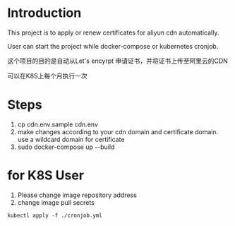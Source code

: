 # Introduction

This project is to apply or renew certificates for aliyun cdn automatically. 

User can start the project while docker-compose or kubernetes cronjob.

这个项目的目的是自动从Let's encyrpt 申请证书，并将证书上传至阿里云的CDN

可以在K8S上每个月执行一次

# Steps

1. cp cdn.env.sample cdn.env
2. make changes according to your cdn domain and certificate domain. use a wildcard domain for certificate
3. sudo docker-compose up --build


# for K8S User

1. Please change image repository address
2. change image pull secrets


```
kubectl apply -f ./cronjob.yml
```
